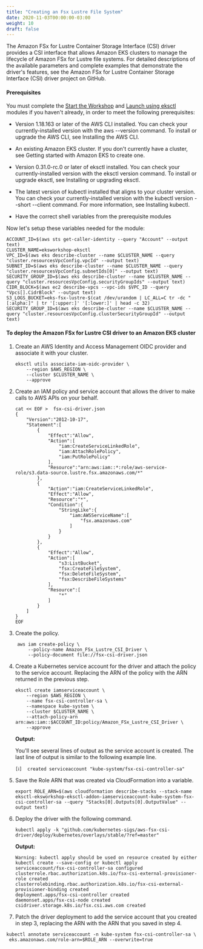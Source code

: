 ```yaml
---
title: "Creating an Fsx Lustre File System"
date: 2020-11-03T00:00:00-03:00
weight: 10
draft: false
---
```


The Amazon FSx for Lustre Container Storage Interface (CSI) driver provides a CSI interface that allows Amazon EKS clusters to manage the lifecycle of Amazon FSx for Lustre file systems.
For detailed descriptions of the available parameters and complete examples that demonstrate the driver's features, see the Amazon FSx for Lustre Container Storage Interface (CSI) driver project on GitHub.  



#### Prerequisites

You must complete the [Start the Workshop](/020_prerequisites/workspace/) and [Launch using eksctl](/030_eksctl/) modules if you haven't already, in order to meet the following prerequisites:

   * Version 1.18.163 or later of the AWS CLI installed. You can check your currently-installed version with the aws --version command. To install or upgrade the AWS CLI, see Installing the AWS CLI.

   * An existing Amazon EKS cluster. If you don't currently have a cluster, see Getting started with Amazon EKS to create one.

   * Version 0.31.0-rc.0 or later of eksctl installed. You can check your currently-installed version with the eksctl version command. To install or upgrade eksctl, see Installing or upgrading eksctl.

   * The latest version of kubectl installed that aligns to your cluster version. You can check your currently-installed version with the kubectl version --short --client command. For more information, see Installing kubectl.

   * Have the correct shell variables from the prerequisite modules

Now let's setup these variables needed for the module:

```
ACCOUNT_ID=$(aws sts get-caller-identity --query "Account" --output text)
CLUSTER_NAME=eksworkshop-eksctl
VPC_ID=$(aws eks describe-cluster --name $CLUSTER_NAME --query "cluster.resourcesVpcConfig.vpcId" --output text)
SUBNET_ID=$(aws eks describe-cluster --name $CLUSTER_NAME --query "cluster.resourcesVpcConfig.subnetIds[0]" --output text)
SECURITY_GROUP_ID=$(aws eks describe-cluster --name $CLUSTER_NAME --query "cluster.resourcesVpcConfig.securityGroupIds" --output text)
CIDR_BLOCK=$(aws ec2 describe-vpcs --vpc-ids $VPC_ID --query "Vpcs[].CidrBlock" --output text)
S3_LOGS_BUCKET=eks-fsx-lustre-$(cat /dev/urandom | LC_ALL=C tr -dc "[:alpha:]" | tr '[:upper:]' '[:lower:]' | head -c 32)
SECURITY_GROUP_ID=$(aws eks describe-cluster --name $CLUSTER_NAME --query "cluster.resourcesVpcConfig.clusterSecurityGroupId" --output text)
```




#### To deploy the Amazon FSx for Lustre CSI driver to an Amazon EKS cluster

1. Create an AWS Identity and Access Management OIDC provider and associate it with your cluster.
    ```
    eksctl utils associate-iam-oidc-provider \
        --region $AWS_REGION \
        --cluster $CLUSTER_NAME \
        --approve
    ```

2. Create an IAM policy and service account that allows the driver to make calls to AWS APIs on your behalf.

    ```
    cat << EOF >  fsx-csi-driver.json
    {
        "Version":"2012-10-17",
        "Statement":[
            {
                "Effect":"Allow",
                "Action":[
                    "iam:CreateServiceLinkedRole",
                    "iam:AttachRolePolicy",
                    "iam:PutRolePolicy"
                ],
                "Resource":"arn:aws:iam::*:role/aws-service-role/s3.data-source.lustre.fsx.amazonaws.com/*"
            },
            {
                "Action":"iam:CreateServiceLinkedRole",
                "Effect":"Allow",
                "Resource":"*",
                "Condition":{
                    "StringLike":{
                        "iam:AWSServiceName":[
                            "fsx.amazonaws.com"
                        ]
                    }
                }
            },
            {
                "Effect":"Allow",
                "Action":[
                    "s3:ListBucket",
                    "fsx:CreateFileSystem",
                    "fsx:DeleteFileSystem",
                    "fsx:DescribeFileSystems"
                ],
                "Resource":[
                    "*"
                ]
            }
        ]
    }
    EOF
    ```

3. Create the policy.
```
    aws iam create-policy \
        --policy-name Amazon_FSx_Lustre_CSI_Driver \
        --policy-document file://fsx-csi-driver.json
```

4. Create a Kubernetes service account for the driver and attach the policy to the service account. Replacing the ARN of the policy with the ARN returned in the previous step.
    ```
    eksctl create iamserviceaccount \
        --region $AWS_REGION \
        --name fsx-csi-controller-sa \
        --namespace kube-system \
        --cluster $CLUSTER_NAME \
        --attach-policy-arn arn:aws:iam::$ACCOUNT_ID:policy/Amazon_FSx_Lustre_CSI_Driver \
        --approve
    ```

    **Output:**

    You'll see several lines of output as the service account is created. The last line of output is similar to the following example line.

    ```
    [ℹ]  created serviceaccount "kube-system/fsx-csi-controller-sa"
    ```

5. Save the Role ARN that was created via CloudFormation into a variable.
    ```
    export ROLE_ARN=$(aws cloudformation describe-stacks --stack-name eksctl-eksworkshop-eksctl-addon-iamserviceaccount-kube-system-fsx-csi-controller-sa --query "Stacks[0].Outputs[0].OutputValue" --output text)
    ```
6. Deploy the driver with the following command.

    ```
    kubectl apply -k "github.com/kubernetes-sigs/aws-fsx-csi-driver/deploy/kubernetes/overlays/stable/?ref=master"
    ```
    **Output:**

    ```
    Warning: kubectl apply should be used on resource created by either kubectl create --save-config or kubectl apply
    serviceaccount/fsx-csi-controller-sa configured
    clusterrole.rbac.authorization.k8s.io/fsx-csi-external-provisioner-role created
    clusterrolebinding.rbac.authorization.k8s.io/fsx-csi-external-provisioner-binding created
    deployment.apps/fsx-csi-controller created
    daemonset.apps/fsx-csi-node created
    csidriver.storage.k8s.io/fsx.csi.aws.com created
    ```

7. Patch the driver deployment to add the service account that you created in step 3, replacing the ARN with the ARN that you saved in step 4.

```
kubectl annotate serviceaccount -n kube-system fsx-csi-controller-sa \
 eks.amazonaws.com/role-arn=$ROLE_ARN --overwrite=true
```

